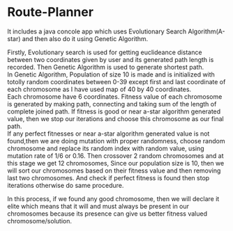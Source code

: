 # Route-Planner
It includes a java concole app which uses Evolutionary Search Algorithm(A-star) and then also do it using Genetic Algorithm.

Firstly, Evolutionary search is used for getting euclideance distance between two coordinates given by user and its generated path length is recorded.
Then Genetic Algorithm is used to generate shortest path.  
In Genetic Algorithm, Population of size 10 is made and is initialized with totolly random coordinates between 0-39 except first and last coordinate of each chromosome as I have used map of 40 by 40 coordinates.  
Each chromosome have 6 coordinates. Fitness value of each chromosome is generated by making path, connecting and taking sum of the length of complete joined path.
If fitness is good or near a-star algorithm generated value, then we stop our iterations and choose this chromosome as our final path.  
If any perfect fitnesses or near a-star algorithm generated value is not found,then we are doing mutation with proper randomness, choose random chromosome and replace its random index with random value, using mutation rate of 1/6 or 0.16. 
 Then crossover 2 random chromosomes and at this stage we get 12 chromosomes, Since our population size is 10, then we will sort our chromosomes based on their fitness value and then removing last two chromosomes. And check if perfect fitness is found then stop iterations otherwise do same procedure.  

  
In this process, if we found any good chromosome, then we will declare it elite which means that it will and must always be present in our chromosomes because its presence can give us better fitness valued chromosome/solution. 





